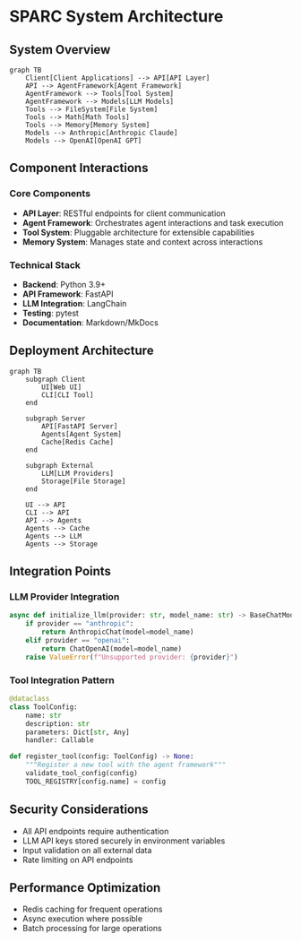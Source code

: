 # SPARC System Architecture

## System Overview

```mermaid
graph TB
    Client[Client Applications] --> API[API Layer]
    API --> AgentFramework[Agent Framework]
    AgentFramework --> Tools[Tool System]
    AgentFramework --> Models[LLM Models]
    Tools --> FileSystem[File System]
    Tools --> Math[Math Tools]
    Tools --> Memory[Memory System]
    Models --> Anthropic[Anthropic Claude]
    Models --> OpenAI[OpenAI GPT]
```

## Component Interactions

### Core Components
- **API Layer**: RESTful endpoints for client communication
- **Agent Framework**: Orchestrates agent interactions and task execution
- **Tool System**: Pluggable architecture for extensible capabilities
- **Memory System**: Manages state and context across interactions

### Technical Stack
- **Backend**: Python 3.9+
- **API Framework**: FastAPI
- **LLM Integration**: LangChain
- **Testing**: pytest
- **Documentation**: Markdown/MkDocs

## Deployment Architecture

```mermaid
graph TB
    subgraph Client
        UI[Web UI]
        CLI[CLI Tool]
    end
    
    subgraph Server
        API[FastAPI Server]
        Agents[Agent System]
        Cache[Redis Cache]
    end
    
    subgraph External
        LLM[LLM Providers]
        Storage[File Storage]
    end
    
    UI --> API
    CLI --> API
    API --> Agents
    Agents --> Cache
    Agents --> LLM
    Agents --> Storage
```

## Integration Points

### LLM Provider Integration
```python
async def initialize_llm(provider: str, model_name: str) -> BaseChatModel:
    if provider == "anthropic":
        return AnthropicChat(model=model_name)
    elif provider == "openai":
        return ChatOpenAI(model=model_name)
    raise ValueError(f"Unsupported provider: {provider}")
```

### Tool Integration Pattern
```python
@dataclass
class ToolConfig:
    name: str
    description: str
    parameters: Dict[str, Any]
    handler: Callable

def register_tool(config: ToolConfig) -> None:
    """Register a new tool with the agent framework"""
    validate_tool_config(config)
    TOOL_REGISTRY[config.name] = config
```

## Security Considerations
- All API endpoints require authentication
- LLM API keys stored securely in environment variables
- Input validation on all external data
- Rate limiting on API endpoints

## Performance Optimization
- Redis caching for frequent operations
- Async execution where possible
- Batch processing for large operations
